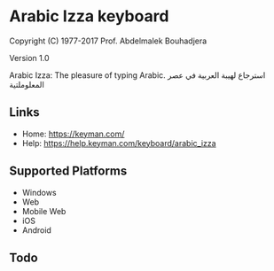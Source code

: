 Arabic Izza keyboard
====================

Copyright (C) 1977-2017 Prof. Abdelmalek Bouhadjera

Version 1.0

Arabic Izza: The pleasure of typing Arabic.
استرجاع لهيبة العربية في عصر المعلوملتية

Links
-----

 * Home:     https://keyman.com/
 * Help:     https://help.keyman.com/keyboard/arabic_izza

Supported Platforms
-------------------
 * Windows
 * Web
 * Mobile Web
 * iOS
 * Android

Todo
----
